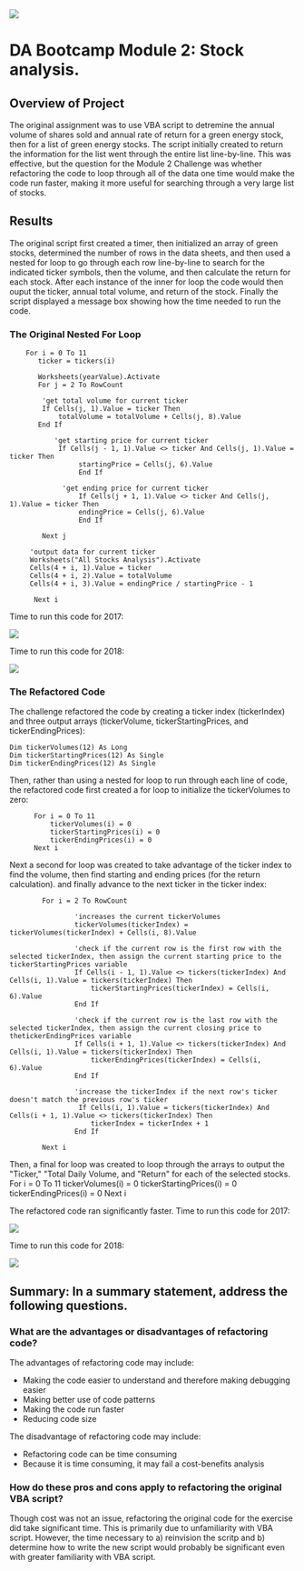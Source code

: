 <!-- Photo below by Lorenzo from Pexels -->
<img src=https://github.com/tn64/stock-analysis/blob/main/Resources/pexels-pixabay-210607-edit.jpg>

# DA Bootcamp Module 2: Stock analysis.

## Overview of Project
The original assignment was to use VBA script to detremine the annual volume of shares sold and annual rate of return for a green energy stock, then for a list of green energy stocks. The script initially created to return the information for the list went through the entire list line-by-line. This was effective, but the question for the Module 2 Challenge was whether refactoring the code to loop through all of the data one time would make the code run faster, making it more useful for searching through a very large list of stocks.

## Results

The original script first created a timer, then initialized an array of green stocks, determined the number of rows in the data sheets, and then used a nested for loop to go through each row line-by-line to search for the indicated ticker symbols, then the volume, and then calculate the return for each stock. After each instance of the inner for loop the code would then ouput the ticker, annual total volume, and return of the stock. Finally the script displayed a message box showing how the time needed to run the code.

### The Original Nested For Loop
        For i = 0 To 11
           ticker = tickers(i)

           Worksheets(yearValue).Activate
           For j = 2 To RowCount

            'get total volume for current ticker
            If Cells(j, 1).Value = ticker Then
                totalVolume = totalVolume + Cells(j, 8).Value
           End If

               'get starting price for current ticker
                If Cells(j - 1, 1).Value <> ticker And Cells(j, 1).Value = ticker Then
                     startingPrice = Cells(j, 6).Value
                     End If

                 'get ending price for current ticker
                     If Cells(j + 1, 1).Value <> ticker And Cells(j, 1).Value = ticker Then
                     endingPrice = Cells(j, 6).Value
                     End If

            Next j

         'output data for current ticker
         Worksheets("All Stocks Analysis").Activate
         Cells(4 + i, 1).Value = ticker
         Cells(4 + i, 2).Value = totalVolume
         Cells(4 + i, 3).Value = endingPrice / startingPrice - 1

          Next i
      
Time to run this code for 2017:

<img src=https://github.com/tn64/stock-analysis/blob/main/Resources/2017_before_refactor.png>

Time to run this code for 2018:

<img src=https://github.com/tn64/stock-analysis/blob/main/Resources/2018_before_refactor.png>

### The Refactored Code

The challenge refactored the code by creating a ticker index (tickerIndex) and three output arrays (tickerVolume, tickerStartingPrices, and tickerEndingPrices):

    Dim tickerVolumes(12) As Long
    Dim tickerStartingPrices(12) As Single
    Dim tickerEndingPrices(12) As Single

Then, rather than using a nested for loop to run through each line of code, the refactored code first created a for loop to initialize the tickerVolumes to zero:

          For i = 0 To 11
              tickerVolumes(i) = 0
              tickerStartingPrices(i) = 0
              tickerEndingPrices(i) = 0
          Next i
          
Next a second for loop was created to take advantage of the ticker index to find the volume, then find starting and ending prices (for the return calculation). and finally advance to the next ticker in the ticker index:

            For i = 2 To RowCount
    
                    'increases the current tickerVolumes                        
                    tickerVolumes(tickerIndex) = tickerVolumes(tickerIndex) + Cells(i, 8).Value
                    
                    'check if the current row is the first row with the selected tickerIndex, then assign the current starting price to the tickerStartingPrices variable
                    If Cells(i - 1, 1).Value <> tickers(tickerIndex) And Cells(i, 1).Value = tickers(tickerIndex) Then
                        tickerStartingPrices(tickerIndex) = Cells(i, 6).Value
                    End If
            
                    'check if the current row is the last row with the selected tickerIndex, then assign the current closing price to thetickerEndingPrices variable
                    If Cells(i + 1, 1).Value <> tickers(tickerIndex) And Cells(i, 1).Value = tickers(tickerIndex) Then
                        tickerEndingPrices(tickerIndex) = Cells(i, 6).Value
                    End If
                        
                    'increase the tickerIndex if the next row's ticker doesn't match the previous row's ticker
                     If Cells(i, 1).Value = tickers(tickerIndex) And Cells(i + 1, 1).Value <> tickers(tickerIndex) Then
                        tickerIndex = tickerIndex + 1
                    End If
                         
            Next i

Then, a final for loop was created to loop through the arrays to output the "Ticker," "Total Daily Volume, and "Return" for each of the selected stocks.
           For i = 0 To 11
              tickerVolumes(i) = 0
              tickerStartingPrices(i) = 0
              tickerEndingPrices(i) = 0
          Next i

The refactored code ran significantly faster. Time to run this code for 2017:

<img src=https://github.com/tn64/stock-analysis/blob/main/Resources/2017%20Refactored.png>

Time to run this code for 2018:

<img src=https://github.com/tn64/stock-analysis/blob/main/Resources/2018%20Refactored.png>

## Summary: In a summary statement, address the following questions.

### What are the advantages or disadvantages of refactoring code?

The advantages of refactoring code may include:

- Making the code easier to understand and therefore making debugging easier
- Making better use of code patterns
- Making the code run faster
- Reducing code size

The disadvantage of refactoring code may include:

- Refactoring code can be time consuming
- Because it is time consuming, it may fail a cost-benefits analysis

### How do these pros and cons apply to refactoring the original VBA script?

Though cost was not an issue, refactoring the original code for the exercise did take significant time. This is primarily due to unfamiliarity with VBA script. However, the time necessary to a) reinvision the scritp and b) determine how to write the new script would probably be significant even with greater familiarity with VBA script.

